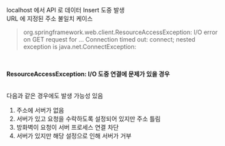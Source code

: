 localhost 에서 API 로 데이터 Insert 도중 발생\
URL 에 지정된 주소 불일치 케이스

>org.springframework.web.client.ResourceAccessException: I/O error on GET request for ... Connection timed out: connect; nested exception is java.net.ConnectException:

<br>

**ResourceAccessException: I/O 도중 연결에 문제가 있을 경우**

<br>
다음과 같은 경우에도 발생 가능성 있음

1. 주소에 서버가 없음
2. 서버가 있고 요청을 수락하도록 설정되어 있지만 주소 틀림
3. 방화벽이 요청이 서버 프로세스 연결 차단
4. 서버가 있지만 해당 설정으로 인해 서버가 거부